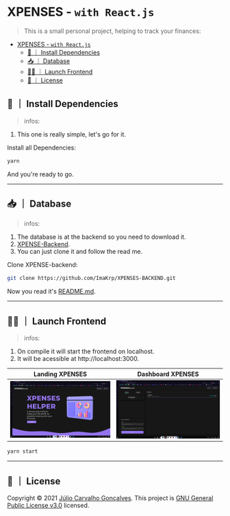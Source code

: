 # XPENSES - `with React.js`

> This is a small personal project, helping to track your finances:

- [XPENSES - `with React.js`](#xpenses---with-reactjs)
  - [🔨 ｜ Install Dependencies](#--install-dependencies)
  - [📥 ｜ Database](#--database)
  - [👨‍💻 ｜ Launch Frontend](#--launch-frontend)
  - [📝 ｜ License](#--license)

## 🔨 ｜ Install Dependencies

> infos:

1. This one is really simple, let's go for it.

Install all Dependencies:

```sh
yarn
```

And you're ready to go.

---

## 📥 ｜ Database

> infos:

1. The database is at the backend so you need to download it.
2. [XPENSE-Backend](https://github.com/ImaKrp/XPENSES-BACKEND).
3. You can just clone it and follow the read me.

Clone XPENSE-backend:

```sh
git clone https://github.com/ImaKrp/XPENSES-BACKEND.git
```

Now you read it's [README.md](https://github.com/ImaKrp/XPENSES-BACKEND/blob/main/README.md).

---

## 👨‍💻 ｜ Launch Frontend

> infos:

1. On compile it will start the frontend on localhost.
2. It will be acessible at http://localhost:3000.

|                                              Landing XPENSES                                               |                                              Dashboard XPENSES                                               |
| :--------------------------------------------------------------------------------------------------------: | :----------------------------------------------------------------------------------------------------------: |
| ![landing-xpenses](https://raw.githubusercontent.com/ImaKrp/XPENSES-FRONTEND/master/public/readme-images/1.png) | ![dashboard-xpenses](https://raw.githubusercontent.com/ImaKrp/XPENSES-FRONTEND/master/public/readme-images/2.png) |

```sh
yarn start
```

---

## 📝 ｜ License

Copyright © 2021 [Júlio Carvalho Gonçalves](https://github.com/ImaKrp).
This project is [GNU General Public License v3.0](https://github.com/ImaKrp/XPENSES-FRONTEND/blob/master/LICENSE) licensed.
